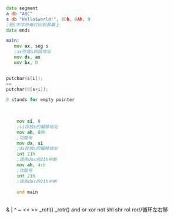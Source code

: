 ```asm

data segment
a db "ABC"
s db "Hello$world!", 0Dh, 0Ah, 0
;把s中字符串打印到屏幕上
data ends

main:
   mov ax, seg s
   ;ax存放s的段地址
   mov ds, ax
   mov bx, 0

```

```c

putchar(s[i]);
==
putchar(0[s+i]);

0 stands for empty pointer
    
```
    
```asm
    
    mov si, 0
    ;si存放s的偏移地址
    mov ah, 09h
    ;功能号
    mov dx, si
    ;dx存放s的偏移地址
    int 21h
    ;调用dos的21h中断
    mov ah, 4ch
    ;功能号
    int 21h
    ;调用dos的21h中断
    
    end main
    
```

&    |  ^   ~    <<  >> _rotl() _rotr()
and  or xor not shl shr  rol    ror//循环左右移